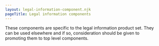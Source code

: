 ```yaml
---
layout: legal-information-component.njk
pageTitle: Legal information components
---
```


These components are specific to the legal information product set. They can be used elsewhere and if so, consideration should be given to promoting them to top level components.